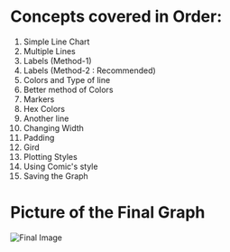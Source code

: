# Concepts covered in Order:
01. Simple Line Chart
02. Multiple Lines
03. Labels (Method-1)
04. Labels (Method-2 : Recommended)
05. Colors and Type of line
06. Better method of Colors
07. Markers
08. Hex Colors
09. Another line
10. Changing Width
11. Padding
12. Gird
13. Plotting Styles
14. Using Comic's style
15. Saving the Graph

# Picture of the Final Graph
![Final Image]('plot.png)
